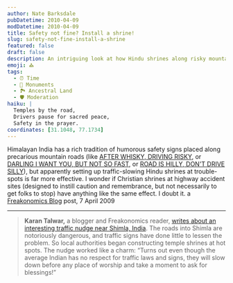 ```yaml
---
author: Nate Barksdale
pubDatetime: 2010-04-09
modDatetime: 2010-04-09
title: Safety not fine? Install a shrine!
slug: safety-not-fine-install-a-shrine
featured: false
draft: false
description: An intriguing look at how Hindu shrines along risky mountain roads effectively promote traffic safety in India.
emoji: ⛪️
tags:
  - ⏰ Time
  - 🕌 Monuments
  - 🏞️ Ancestral Land
  - 🛡️ Moderation
haiku: |
  Temples by the road,  
  Drivers pause for sacred peace,  
  Safety in the prayer.
coordinates: [31.1048, 77.1734]
---
```


Himalayan India has a rich tradition of humorous safety signs placed along precarious mountain roads (like [AFTER WHISKY, DRIVING RISKY](https://www.google.com/search?q=%22AFTER%20WHISKY%2C%20DRIVING%20RISKY%22%20richardsharp.co.uk), or [DARLING I WANT YOU, BUT NOT SO FAST](http://web.archive.org/web/20120806165747/http://www.howsmycycling.com/gallery/10%2013%2025%2006-12-03%20India%20road%20sign%20'darling...'.jpg), or [ROAD IS HILLY, DON'T DRIVE SILLY](https://www.google.com/search?q=%22ROAD%20IS%20HILLY%2C%20DON%27T%20DRIVE%20SILLY%22%20images.travelpod.com)), but apparently setting up traffic-slowing Hindu shrines at trouble-spots is far more effective. I wonder if Christian shrines at highway accident sites (designed to instill caution and remembrance, but not necessarily to get folks to stop) have anything like the same effect. I doubt it. a [Freakonomics Blog](<http://freakonomics.blogs.nytimes.com/2010/04/07/hindu-traffic-nudges/?utm_source=feedburner&utm_medium=feed&utm_campaign=Feed:+FreakonomicsBlog+(Freakonomics+Blog)&utm_content=Google+Reader>) post, 7 April 2009

---

> **Karan Talwar,** a blogger and Freakonomics reader, [writes about an interesting traffic nudge near Shimla, India](http://web.archive.org/web/20210223032546/http://karantalwar.com/2010/04/07/shimla-accidents/). The roads into Shimla are notoriously dangerous, and traffic signs have done little to lessen the problem. So local authorities began constructing temple shrines at hot spots. The nudge worked like a charm: “Turns out even though the average Indian has no respect for traffic laws and signs, they will slow down before any place of worship and take a moment to ask for blessings!”

